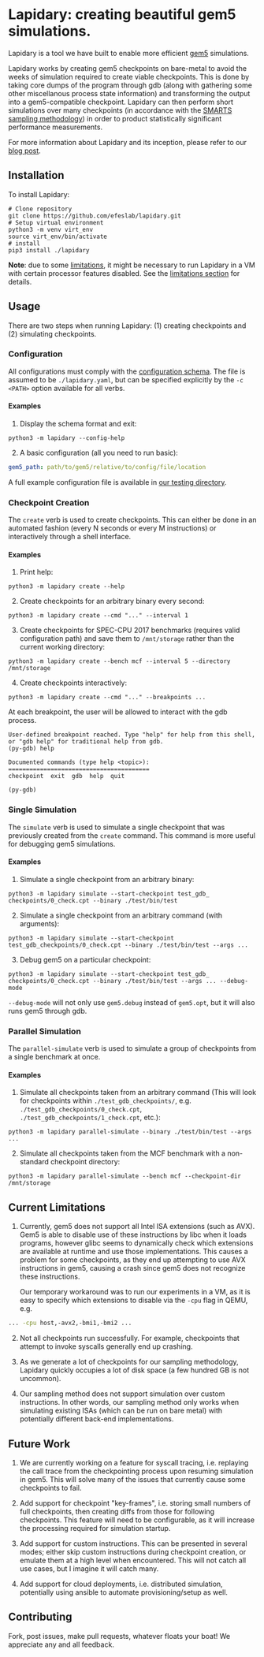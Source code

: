 # Lapidary: creating beautiful gem5 simulations.

Lapidary is a tool we have built to enable more efficient [gem5][gem5] simulations. 

Lapidary works by creating gem5 checkpoints on bare-metal to avoid the
weeks of simulation required to create viable checkpoints. This is done by taking 
core dumps of the program through gdb (along with gathering some other miscellanous process state information) and transforming the output into a gem5-compatible 
checkpoint. Lapidary can then perform short simulations over many checkpoints
(in accordance with the [SMARTS sampling methodology][smarts]) in order to 
product statistically significant performance measurements.

For more information about Lapidary and its inception, please refer to our [blog post][blog].

## Installation

To install Lapidary:

```shell
# Clone repository
git clone https://github.com/efeslab/lapidary.git
# Setup virtual environment
python3 -m venv virt_env
source virt_env/bin/activate
# install
pip3 install ./lapidary
```

**Note**: due to some [limitations](#current-limitations), it might be necessary to run 
Lapidary in a VM with certain processor features disabled. See the [limitations section](#current-limitations) for details.

## Usage

There are two steps when running Lapidary: (1) creating checkpoints and (2) simulating checkpoints.

### Configuration

All configurations must comply with the [configuration schema][schema-file]. The file is assumed to be `./lapidary.yaml`, but can be specified explicitly by the
`-c <PATH>` option available for all verbs.

#### Examples

1. Display the schema format and exit:

```shell
python3 -m lapidary --config-help
```

2. A basic configuration (all you need to run basic):
```yaml
gem5_path: path/to/gem5/relative/to/config/file/location
```

A full example configuration file is available in [our testing directory][example-config].

### Checkpoint Creation

The `create` verb is used to create checkpoints. This can either be done in 
an automated fashion (every N seconds or every M instructions) or interactively through a shell interface.

#### Examples

1. Print help:

```shell
python3 -m lapidary create --help
```

2. Create checkpoints for an arbitrary binary every second:

```shell
python3 -m lapidary create --cmd "..." --interval 1
```

3. Create checkpoints for SPEC-CPU 2017 benchmarks (requires valid configuration path) and save them to `/mnt/storage` rather than the current working directory:

```shell
python3 -m lapidary create --bench mcf --interval 5 --directory /mnt/storage
```

4. Create checkpoints interactively:

```shell
python3 -m lapidary create --cmd "..." --breakpoints ...
```

At each breakpoint, the user will be allowed to interact with the gdb process.
```
User-defined breakpoint reached. Type "help" for help from this shell, or "gdb help" for traditional help from gdb.
(py-gdb) help

Documented commands (type help <topic>):
========================================
checkpoint  exit  gdb  help  quit

(py-gdb) 
```

### Single Simulation

The `simulate` verb is used to simulate a single checkpoint that was previously
created from the `create` command. This command is more useful for debugging
gem5 simulations.

#### Examples

1. Simulate a single checkpoint from an arbitrary binary:

```shell
python3 -m lapidary simulate --start-checkpoint test_gdb_
checkpoints/0_check.cpt --binary ./test/bin/test
```

2. Simulate a single checkpoint from an arbitrary command (with arguments):

```shell
python3 -m lapidary simulate --start-checkpoint test_gdb_checkpoints/0_check.cpt --binary ./test/bin/test --args ... 
```

3. Debug gem5 on a particular checkpoint:

```shell
python3 -m lapidary simulate --start-checkpoint test_gdb_
checkpoints/0_check.cpt --binary ./test/bin/test --args ... --debug-mode
```

`--debug-mode` will not only use `gem5.debug` instead of `gem5.opt`, but it will
also runs gem5 through gdb.

### Parallel Simulation

The `parallel-simulate` verb is used to simulate a group of checkpoints from a 
single benchmark at once.

#### Examples

1. Simulate all checkpoints taken from an arbitrary command (This will look for checkpoints within `./test_gdb_checkpoints/`, e.g. `./test_gdb_checkpoints/0_check.cpt`, `./test_gdb_checkpoints/1_check.cpt`, etc.):

```shell
python3 -m lapidary parallel-simulate --binary ./test/bin/test --args ... 
```



2. Simulate all checkpoints taken from the MCF benchmark with a non-standard
checkpoint directory:

```shell
python3 -m lapidary parallel-simulate --bench mcf --checkpoint-dir /mnt/storage
```

## Current Limitations

1. Currently, gem5 does not support all Intel ISA extensions (such as AVX). Gem5 
is able to disable use of these instructions by libc when it loads programs, 
however glibc seems to dynamically check which extensions are available at runtime
and use those implementations. This causes a problem for some checkpoints, as 
they end up attempting to use AVX instructions in gem5, causing a crash since 
gem5 does not recognize these instructions. 

    Our temporary workaround was to run our experiments in a VM, as it is easy to 
specify which extensions to disable via the `-cpu` flag in QEMU, e.g.

```bash
... -cpu host,-avx2,-bmi1,-bmi2 ...
```

2. Not all checkpoints run successfully. For example, checkpoints that attempt
to invoke syscalls generally end up crashing.

3. As we generate a lot of checkpoints for our sampling methodology, Lapidary 
quickly occupies a lot of disk space (a few hundred GB is not uncommon). 

4. Our sampling method does not support simulation over custom instructions. 
In other words, our sampling method only works when simulating existing ISAs
(which can be run on bare metal) with potentially different back-end implementations.

## Future Work

1. We are currently working on a feature for syscall tracing, i.e. replaying the 
call trace from the checkpointing process upon resuming simulation in gem5. This 
will solve many of the issues that currently cause some checkpoints to fail.

2. Add support for checkpoint "key-frames", i.e. storing small numbers of full 
checkpoints, then creating diffs from those for following checkpoints. This
feature will need to be configurable, as it will increase the processing required
for simulation startup.

3. Add support for custom instructions. This can be presented in several modes; either skip custom instructions during checkpoint creation, or emulate them at a high level when encountered. This will not catch all use cases, but I imagine it
will catch many.

4. Add support for cloud deployments, i.e. distributed simulation, potentially
using ansible to automate provisioning/setup as well.

## Contributing

Fork, post issues, make pull requests, whatever floats your boat! We appreciate 
any and all feedback.


[example-config]: test/lapidary.yaml
[schema-file]: config/schema.yaml
[gem5]: http://gem5.org/Main_Page
[blog]: https://medium.com/@iangneal/lapidary-crafting-more-beautiful-gem5-simulations-4bc6f6aad717
[smarts]: https://dl.acm.org/citation.cfm?id=859629